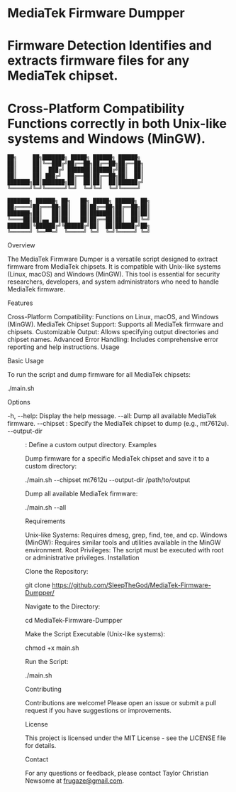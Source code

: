 # MediaTek Firmware Dumpper
# Firmware Detection Identifies and extracts firmware files for any MediaTek chipset.
# Cross-Platform Compatibility Functions correctly in both Unix-like systems and Windows (MinGW).

```
██╗     ██╗███████╗ █████╗ ██████╗ ██████╗   
██║     ██║╚══███╔╝██╔══██╗██╔══██╗██╔══██╗  
██║     ██║  ███╔╝ ███████║██████╔╝██║  ██║  
██║     ██║ ███╔╝  ██╔══██║██╔══██╗██║  ██║  
███████╗██║███████╗██║  ██║██║  ██║██████╔╝  
╚══════╝╚═╝╚══════╝╚═╝  ╚═╝╚═╝  ╚═╝╚═════╝   
                                             
███████╗ ██████╗ ██╗   ██╗ █████╗ ██████╗ ██╗
██╔════╝██╔═══██╗██║   ██║██╔══██╗██╔══██╗██║
███████╗██║   ██║██║   ██║███████║██║  ██║██║
╚════██║██║▄▄ ██║██║   ██║██╔══██║██║  ██║╚═╝
███████║╚██████╔╝╚██████╔╝██║  ██║██████╔╝██╗
╚══════╝ ╚══▀▀═╝  ╚═════╝ ╚═╝  ╚═╝╚═════╝ ╚═╝
```
Overview

The MediaTek Firmware Dumper is a versatile script designed to extract firmware from MediaTek chipsets. It is compatible with Unix-like systems (Linux, macOS) and Windows (MinGW). This tool is essential for security researchers, developers, and system administrators who need to handle MediaTek firmware.

Features

Cross-Platform Compatibility: Functions on Linux, macOS, and Windows (MinGW).
MediaTek Chipset Support: Supports all MediaTek firmware and chipsets.
Customizable Output: Allows specifying output directories and chipset names.
Advanced Error Handling: Includes comprehensive error reporting and help instructions.
Usage

Basic Usage

To run the script and dump firmware for all MediaTek chipsets:

./main.sh

Options

-h, --help: Display the help message.
--all: Dump all available MediaTek firmware.
--chipset <chipset>: Specify the MediaTek chipset to dump (e.g., mt7612u).
--output-dir <dir>: Define a custom output directory.
Examples

Dump firmware for a specific MediaTek chipset and save it to a custom directory:

./main.sh --chipset mt7612u --output-dir /path/to/output

Dump all available MediaTek firmware:

./main.sh --all

Requirements

Unix-like Systems: Requires dmesg, grep, find, tee, and cp.
Windows (MinGW): Requires similar tools and utilities available in the MinGW environment.
Root Privileges: The script must be executed with root or administrative privileges.
Installation

Clone the Repository:

git clone https://github.com/SleepTheGod/MediaTek-Firmware-Dumpper/

Navigate to the Directory:

cd MediaTek-Firmware-Dumpper

Make the Script Executable (Unix-like systems):

chmod +x main.sh

Run the Script:

./main.sh

Contributing

Contributions are welcome! Please open an issue or submit a pull request if you have suggestions or improvements.

License

This project is licensed under the MIT License - see the LICENSE file for details.

Contact

For any questions or feedback, please contact Taylor Christian Newsome at frugaze@gmail.com.
